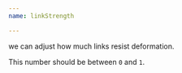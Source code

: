 ```yaml
---
name: linkStrength

---
```


we can adjust how much links resist deformation.

This number should be between `0` and `1`.

